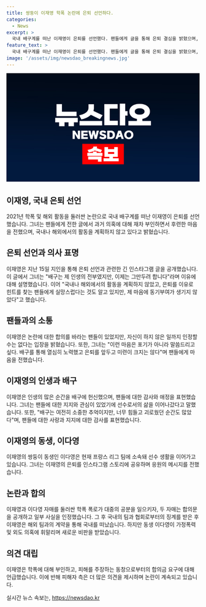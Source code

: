 ```yaml
---
title: 쌍둥이 이재영 학폭 논란에 은퇴 선언하다.
categories:
  - News
excerpt: >
  국내 배구계를 떠난 이재영이 은퇴를 선언했다. 팬들에게 글을 통해 은퇴 결심을 밝혔으며, 과거 논란에 대한 부인도 이어갔다. 의혹을 받던 이들 자매는 합의금 요청 등의 논란으로 공분을 사면서 국내를 떠나 해외에서 활동하고 있다. 이재영은 해외에서의 선수 생활에 관심은 있었으나 마음에 동기부여가 부족했고, 논란에 대한 합의를 바라는 의견도 있었지만 자신이 하지 않은 일에 대해 인정할 수 없다며 은퇴를 결심하게 된 것으로 전해졌다.
feature_text: >
  국내 배구계를 떠난 이재영이 은퇴를 선언했다. 팬들에게 글을 통해 은퇴 결심을 밝혔으며, 과거 논란에 대한 부인도 이어갔다. 의혹을 받던 이들 자매는 합의금 요청 등의 논란으로 공분을 사면서 국내를 떠나 해외에서 활동하고 있다. 이재영은 해외에서의 선수 생활에 관심은 있었으나 마음에 동기부여가 부족했고, 논란에 대한 합의를 바라는 의견도 있었지만 자신이 하지 않은 일에 대해 인정할 수 없다며 은퇴를 결심하게 된 것으로 전해졌다.
image: '/assets/img/newsdao_breakingnews.jpg'
---
```


<p><img src="/assets/img/newsdao_breakingnews.jpg" alt="cryptoinkorea 속보" /></p>

<h2 data-ke-size="size26">이재영, 국내 은퇴 선언</h2>

<p data-ke-size="size16">2021년 학폭 및 해외 활동을 둘러싼 논란으로 국내 배구계를 떠난 이재영이 은퇴를 선언했습니다. 그녀는 팬들에게 전한 글에서 과거 의혹에 대해 재차 부인하면서 후련한 마음을 전했으며, 국내나 해외에서의 활동을 계획하지 않고 있다고 밝혔습니다.</p>

<h2 data-ke-size="size26">은퇴 선언과 의사 표명</h2>

<p data-ke-size="size16">이재영은 지난 15일 지인을 통해 은퇴 선언과 관련한 긴 인스타그램 글을 공개했습니다. 이 글에서 그녀는 "배구는 제 인생의 전부였지만, 이제는 그만두려 합니다"라며 이유에 대해 설명했습니다. 이어 "국내나 해외에서의 활동을 계획하지 않았고, 은퇴를 이유로 힌트를 찾는 팬들에게 실망스럽다는 것도 알고 있지만, 제 마음에 동기부여가 생기지 않았다"고 했습니다.</p>

<h2 data-ke-size="size26">팬들과의 소통</h2>

<p data-ke-size="size16">이재영은 논란에 대한 합의를 바라는 팬들이 있었지만, 자신이 하지 않은 일까지 인정할 수는 없다는 입장을 밝혔습니다. 또한, 그녀는 "이런 마음은 포기가 아니라 말씀드리고 싶다. 배구를 통해 열심히 노력했고 은퇴를 앞두고 미련이 크지는 않다"며 팬들에게 마음을 전했습니다.</p>

<h2 data-ke-size="size26">이재영의 인생과 배구</h2>

<p data-ke-size="size16">이재영은 인생의 많은 순간을 배구에 헌신했으며, 팬들에 대한 감사와 애정을 표현했습니다. 그녀는 팬들에 대한 지지와 관심이 있었기에 선수로서의 삶을 이어나갔다고 말했습니다. 또한, "배구는 여전히 소중한 추억이지만, 너무 힘들고 괴로웠던 순간도 많았다"며, 팬들에 대한 사랑과 지지에 대한 감사를 표현했습니다.</p>

<h2 data-ke-size="size26">이재영의 동생, 이다영</h2>

<p data-ke-size="size16">이재영의 쌍둥이 동생인 이다영은 현재 프랑스 리그 팀에 소속돼 선수 생활을 이어가고 있습니다. 그녀는 이재영의 은퇴를 인스타그램 스토리에 공유하며 응원의 메시지를 전했습니다.</p>

<h2 data-ke-size="size26">논란과 합의</h2>

<p data-ke-size="size16">이재영과 이다영 자매를 둘러싼 학폭 폭로가 대중의 공분을 일으키자, 두 자매는 합의문을 공개하고 일부 사실을 인정했습니다. 그 후 국내의 팀과 협회로부터의 징계를 받은 후 이재영은 해외 팀과의 계약을 통해 국내를 떠났습니다. 하지만 동생 이다영이 가정폭력 및 외도 의혹에 휘말리며 새로운 비판을 받았습니다.</p>

<h2 data-ke-size="size26">의견 대립</h2>

<p data-ke-size="size16">이재영은 학폭에 대해 부인하고, 피해를 주장하는 동창으로부터의 합의금 요구에 대해 언급했습니다. 이에 반해 피해자 측은 더 많은 의견을 제시하며 논란이 계속되고 있습니다.</p>
실시간 뉴스 속보는, <a href="https://newsdao.kr" rel="dofollow">https://newsdao.kr</a>


